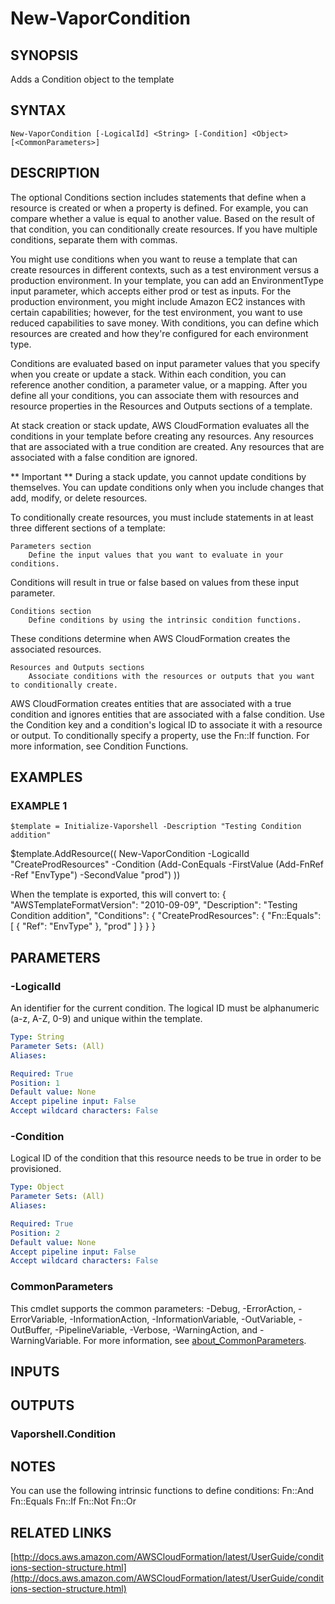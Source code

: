 # New-VaporCondition

## SYNOPSIS
Adds a Condition object to the template

## SYNTAX

```
New-VaporCondition [-LogicalId] <String> [-Condition] <Object> [<CommonParameters>]
```

## DESCRIPTION
The optional Conditions section includes statements that define when a resource is created or when a property is defined.
For example, you can compare whether a value is equal to another value.
Based on the result of that condition, you can conditionally create resources.
If you have multiple conditions, separate them with commas.

You might use conditions when you want to reuse a template that can create resources in different contexts, such as a test environment versus a production environment.
In your template, you can add an EnvironmentType input parameter, which accepts either prod or test as inputs.
For the production environment, you might include Amazon EC2 instances with certain capabilities; however, for the test environment, you want to use reduced capabilities to save money.
With conditions, you can define which resources are created and how they're configured for each environment type.

Conditions are evaluated based on input parameter values that you specify when you create or update a stack.
Within each condition, you can reference another condition, a parameter value, or a mapping.
After you define all your conditions, you can associate them with resources and resource properties in the Resources and Outputs sections of a template.

At stack creation or stack update, AWS CloudFormation evaluates all the conditions in your template before creating any resources.
Any resources that are associated with a true condition are created.
Any resources that are associated with a false condition are ignored.

** Important **
    During a stack update, you cannot update conditions by themselves.
You can update conditions only when you include changes that add, modify, or delete resources.

To conditionally create resources, you must include statements in at least three different sections of a template:

    Parameters section
        Define the input values that you want to evaluate in your conditions.
Conditions will result in true or false based on values from these input parameter.

    Conditions section
        Define conditions by using the intrinsic condition functions.
These conditions determine when AWS CloudFormation creates the associated resources.

    Resources and Outputs sections
        Associate conditions with the resources or outputs that you want to conditionally create.
AWS CloudFormation creates entities that are associated with a true condition and ignores entities that are associated with a false condition.
Use the Condition key and a condition's logical ID to associate it with a resource or output.
To conditionally specify a property, use the Fn::If function.
For more information, see Condition Functions.

## EXAMPLES

### EXAMPLE 1
```
$template = Initialize-Vaporshell -Description "Testing Condition addition"
```

$template.AddResource((
    New-VaporCondition -LogicalId "CreateProdResources" -Condition (Add-ConEquals -FirstValue (Add-FnRef -Ref "EnvType") -SecondValue "prod")
))

When the template is exported, this will convert to: 
    {
        "AWSTemplateFormatVersion":  "2010-09-09",
        "Description":  "Testing Condition addition",
        "Conditions":  {
            "CreateProdResources":  {
                "Fn::Equals":  \[
                    {
                        "Ref":  "EnvType"
                    },
                    "prod"
                \]
            }
        }
    }

## PARAMETERS

### -LogicalId
An identifier for the current condition.
The logical ID must be alphanumeric (a-z, A-Z, 0-9) and unique within the template.

```yaml
Type: String
Parameter Sets: (All)
Aliases:

Required: True
Position: 1
Default value: None
Accept pipeline input: False
Accept wildcard characters: False
```

### -Condition
Logical ID of the condition that this resource needs to be true in order to be provisioned.

```yaml
Type: Object
Parameter Sets: (All)
Aliases:

Required: True
Position: 2
Default value: None
Accept pipeline input: False
Accept wildcard characters: False
```

### CommonParameters
This cmdlet supports the common parameters: -Debug, -ErrorAction, -ErrorVariable, -InformationAction, -InformationVariable, -OutVariable, -OutBuffer, -PipelineVariable, -Verbose, -WarningAction, and -WarningVariable. For more information, see [about_CommonParameters](http://go.microsoft.com/fwlink/?LinkID=113216).

## INPUTS

## OUTPUTS

### Vaporshell.Condition
## NOTES
You can use the following intrinsic functions to define conditions:
    Fn::And
    Fn::Equals
    Fn::If
    Fn::Not
    Fn::Or

## RELATED LINKS

[http://docs.aws.amazon.com/AWSCloudFormation/latest/UserGuide/conditions-section-structure.html](http://docs.aws.amazon.com/AWSCloudFormation/latest/UserGuide/conditions-section-structure.html)

